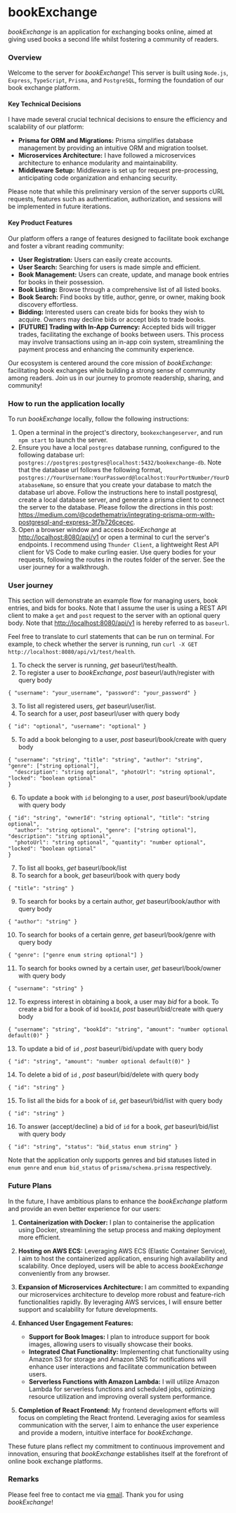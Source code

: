 # bookExchange

_bookExchange_ is an application for exchanging books online, aimed at giving used books a second life whilst fostering a community of readers.

### Overview

Welcome to the server for _bookExchange_! This server is built using `Node.js`, `Express`, `TypeScript`, `Prisma`, and `PostgreSQL`, forming the foundation of our book exchange platform.

#### Key Technical Decisions

I have made several crucial technical decisions to ensure the efficiency and scalability of our platform:

- **Prisma for ORM and Migrations:** Prisma simplifies database management by providing an intuitive ORM and migration toolset.
- **Microservices Architecture:** I have followed a microservices architecture to enhance modularity and maintainability.
- **Middleware Setup:** Middleware is set up for request pre-processing, anticipating code organization and enhancing security.

Please note that while this preliminary version of the server supports cURL requests, features such as authentication, authorization, and sessions will be implemented in future iterations.

#### Key Product Features

Our platform offers a range of features designed to facilitate book exchange and foster a vibrant reading community:

- **User Registration:** Users can easily create accounts.
- **User Search:** Searching for users is made simple and efficient.
- **Book Management:** Users can create, update, and manage book entries for books in their possession.
- **Book Listing:** Browse through a comprehensive list of all listed books.
- **Book Search:** Find books by title, author, genre, or owner, making book discovery effortless.
- **Bidding:** Interested users can create bids for books they wish to acquire. Owners may decline bids or accept bids to trade books.
- **[FUTURE] Trading with In-App Currency:** Accepted bids will trigger trades, facilitating the exchange of books between users. This process may involve transactions using an in-app coin system, streamlining the payment process and enhancing the community experience.

Our ecosystem is centered around the core mission of _bookExchange_: facilitating book exchanges while building a strong sense of community among readers. Join us in our journey to promote readership, sharing, and community!

### How to run the application locally

To run _bookExchange_ locally, follow the following instructions:

1. Open a terminal in the project's directory, `bookexchangeserver`, and run `npm start` to launch the server.
2. Ensure you have a local `postgres` database running, configured to the following database url: `postgres://postgres:postgres@localhost:5432/bookexchange-db`. Note that the database url follows the following format, `postgres://YourUsername:YourPassword@localhost:YourPortNumber/YourDatabaseName`, so ensure that you create your database to match the database url above. Follow the instructions here to install postgresql, create a local database server, and generate a prisma client to connect the server to the database. Please follow the directions in this post: <https://medium.com/@codethematrix/integrating-prisma-orm-with-postgresql-and-express-3f7b726cecec>.
3. Open a browser window and access _bookExchange_ at <http://localhost:8080/api/v1> or open a terminal to curl the server's endpoints. I recommend using `Thunder Client`, a lightweight Rest API client for VS Code to make curling easier. Use query bodies for your requests, following the routes in the routes folder of the server. See the user journey for a walkthrough.

### User journey

This section will demonstrate an example flow for managing users, book entries, and bids for books. Note that I assume the user is using a REST API client to make a `get` and `post` request to the server with an optional query body. Note that <http://localhost:8080/api/v1> is hereby referred to as `baseurl`.

Feel free to translate to curl statements that can be run on terminal. For example, to check whether the server is running, run `curl -X GET http://localhost:8080/api/v1/test/health`.

1. To check the server is running, _get_ baseurl/test/health.
2. To register a user to _bookExchange_, _post_ baseurl/auth/register with query body

```
{ "username": "your_username", "password": "your_password" }
```

3. To list all registered users, _get_ baseurl/user/list.
4. To search for a user, _post_ baseurl/user with query body

```
{ "id": "optional", "username": "optional" }
```

5. To add a book belonging to a user, _post_ baseurl/book/create with query body

```
{ "username": "string", "title": "string", "author": "string", "genre": ["string optional"],
  "description": "string optional", "photoUrl": "string optional", "locked": "boolean optional"
}
```

6. To update a book with `id` belonging to a user, _post_ baseurl/book/update with query body

```
{ "id": "string", "ownerId": "string optional", "title": "string optional",
  "author": "string optional", "genre": ["string optional"], "description": "string optional",
  "photoUrl": "string optional", "quantity": "number optional", "locked": "boolean optional"
}
```

7. To list all books, _get_ baseurl/book/list
8. To search for a book, _get_ baseurl/book with query body

```
{ "title": "string" }
```

9. To search for books by a certain author, _get_ baseurl/book/author with query body

```
{ "author": "string" }
```

10. To search for books of a certain genre, _get_ baseurl/book/genre with query body

```
{ "genre": ["genre enum string optional"] }
```

11. To search for books owned by a certain user, _get_ baseurl/book/owner with query body

```
{ "username": "string" }
```

12. To express interest in obtaining a book, a user may _bid_ for a book. To create a bid for a book of id `bookId`, _post_ baseurl/bid/create with query body

```
{ "username": "string", "bookId": "string", "amount": "number optional default(0)" }
```

13. To update a bid of `id` , _post_ baseurl/bid/update with query body

```
{ "id": "string", "amount": "number optional default(0)" }
```

14. To delete a bid of `id` , _post_ baseurl/bid/delete with query body

```
{ "id": "string" }
```

15. To list all the bids for a book of `id`, _get_ baseurl/bid/list with query body

```
{ "id": "string" }
```

16. To answer \(accept/decline\) a bid of `id` for a book, _get_ baseurl/bid/list with query body

```
{ "id": "string", "status": "bid_status enum string" }
```

Note that the application only supports genres and bid statuses listed in `enum genre` and `enum bid_status` of `prisma/schema.prisma` respectively.

### Future Plans

In the future, I have ambitious plans to enhance the _bookExchange_ platform and provide an even better experience for our users:

1. **Containerization with Docker:** I plan to containerise the application using Docker, streamlining the setup process and making deployment more efficient.

2. **Hosting on AWS ECS:** Leveraging AWS ECS (Elastic Container Service), I aim to host the containerized application, ensuring high availability and scalability. Once deployed, users will be able to access _bookExchange_ conveniently from any browser.

3. **Expansion of Microservices Architecture:** I am committed to expanding our microservices architecture to develop more robust and feature-rich functionalities rapidly. By leveraging AWS services, I will ensure better support and scalability for future developments.

4. **Enhanced User Engagement Features:**

   - **Support for Book Images:** I plan to introduce support for book images, allowing users to visually showcase their books.
   - **Integrated Chat Functionality:** Implementing chat functionality using Amazon S3 for storage and Amazon SNS for notifications will enhance user interactions and facilitate communication between users.
   - **Serverless Functions with Amazon Lambda:** I will utilize Amazon Lambda for serverless functions and scheduled jobs, optimizing resource utilization and improving overall system performance.

5. **Completion of React Frontend:** My frontend development efforts will focus on completing the React frontend. Leveraging axios for seamless communication with the server, I aim to enhance the user experience and provide a modern, intuitive interface for _bookExchange_.

These future plans reflect my commitment to continuous improvement and innovation, ensuring that _bookExchange_ establishes itself at the forefront of online book exchange platforms.

### Remarks

Please feel free to contact me via [email](mailto:ianmasilafst@gmail.com). Thank you for using _bookExchange_!
